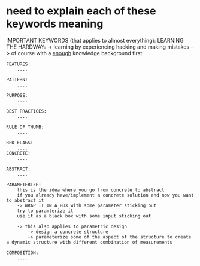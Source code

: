 # need to explain each of these keywords meaning 
IMPORTANT KEYWORDS (that applies to almost everything):
        LEARNING THE HARDWAY: 
                -> learning by experiencing hacking and making mistakes 
                -> of course with a [enough](./frameworks/good_enough_philosophy.md) knowledge background first 

	FEATURES:
        .... 

	PATTERN:
        ....

	PURPOSE:
        ....

	BEST PRACTICES:
        ....

	RULE OF THUMB:
        ....

	RED FLAGS:
        ....
    CONCRETE: 
        ....

    ABSTRACT: 
        ....

	PARAMETERIZE:  
        this is the idea where you go from concrete to abstract
        if you already have/implement a concrete solution and now you want to abstract it  
        -> WRAP IT IN A BOX with some parameter sticking out
        try to paramterize it  
        use it as a black box with some input sticking out 

        -> this also applies to parametric design 
            -> design a concrete structure  
            -> parameterize some of the aspect of the structure to create a dynamic structure with different combination of measurements 

    COMPOSITION:
        ....
